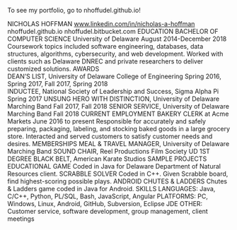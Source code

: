 To see my portfolio, go to nhoffudel.github.io!

NICHOLAS HOFFMAN
www.linkedin.com/in/nicholas-a-hoffman
nhoffudel.github.io
nhoffudel.bitbucket.com
EDUCATION
BACHELOR OF COMPUTER SCIENCE
University of Delaware
August 2014-December 2018
Coursework topics included software engineering, databases, data structures, algorithms, cybersecurity, and web development. Worked with clients such as Delaware DNREC and private researchers to deliver customized solutions.
AWARDS	
DEAN’S LIST, University of Delaware College of Engineering
Spring 2016, Spring 2017, Fall 2017, Spring 2018	
INDUCTEE, National Society of Leadership and Success, Sigma Alpha Pi 
Spring 2017
UNSUNG HERO WITH DISTINCTION, University of Delaware Marching Band
Fall 2017, Fall 2018
SENIOR SERVICE, University of Delaware Marching Band
Fall 2018
CURRENT EMPLOYMENT
BAKERY CLERK at Acme Markets
June 2016 to present
Responsible for accurately and safely preparing, packaging, labeling, and stocking baked goods in a large grocery store. Interacted and served customers to satisfy customer needs and desires.
MEMBERSHIPS
MEAL & TRAVEL MANAGER, University of Delaware Marching Band
SOUND CHAIR, Reel Productions Film Society UD
1ST DEGREE BLACK BELT, American Karate Studios
SAMPLE PROJECTS
EDUCATIONAL GAME 
Coded in Java for Delaware Department of Natural Resources client.
SCRABBLE SOLVER
Coded in C++. Given Scrabble board, find highest-scoring possible plays.
ANDROID CHUTES & LADDERS
Chutes & Ladders game coded in Java for Android.
SKILLS
LANGUAGES:
Java, C/C++, Python, PL/SQL, Bash, JavaScript, Angular
PLATFORMS:
PC, Windows, Linux, Android, GitHub, Subversion, Eclipse JDE
OTHER:
Customer service, software development, group management, client meetings
